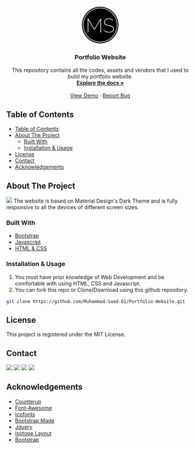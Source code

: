 <!-- PROJECT LOGO -->
<br />
<p align="center">
  <a href="https://github.com/Muhammad-Saad-01/Portfolio-Website">
    <img src="/assets/img/favicon.png" alt="Logo" width="100" height="100">
  </a>

  <h3 align="center">Portfolio Website </h3>

  <p align="center">
    This repository contains all the codes, assets and vendors that I used to build my portfolio website.
    <br />
    <a href="https://github.com/Muhammad-Saad-01/Portfolio-Website"><strong>Explore the docs »</strong></a>
    <br />
    <br />
    <a href="https://muhammad-saad.me">View Demo</a>
    ·
    <a href="https://github.com/Muhammad-Saad-01/Portfolio-Website/issues">Report Bug</a>
    
  </p>
</p>

<!-- TABLE OF CONTENTS -->

## Table of Contents

-   [Table of Contents](#table-of-contents)
-   [About The Project](#about-the-project)
    -   [Built With](#built-with)
    -   [Installation & Usage](#installation--usage)
-   [License](#license)
-   [Contact](#contact)
-   [Acknowledgements](#acknowledgements)

<!-- ABOUT THE PROJECT -->

## About The Project

<img src="https://github.com/Muhammad-Saad-01/Portfolio-Website/blob/master/assets/img/Screenshot.png" >
The website is based on Material Design's Dark Theme and is fully responsive to all the devices of different screen sizes.

### Built With

-   [Bootstrap](www.getbootstrap.com)
-   [Javascript](www.javascript.com/)
-   [HTML & CSS]()

### Installation & Usage

1. You must have prior knowledge of Web Development and be comfortable with using HTML, CSS and Javascript.
2. You can fork this repo or Clone/Download using this github repository.

```sh
git clone https://github.com/Muhammad-Saad-01/Portfolio-Website.git
```

<!-- LICENSE -->

## License

This project is registered under the MIT License.

<!-- CONTACT -->

## Contact

<p >
  <a href="https://twitter.com/MuhammadSa3d01"><img src="https://img.shields.io/badge/twitter-%231FA1F1?style=flat&logo=twitter&logoColor=white"/></a>
  <a href="https://www.linkedin.com/in/muhammad-saad-01"><img src="https://img.shields.io/badge/linkedin-%230177B5?style=flat&logo=linkedin&logoColor=white"/></a>
  <a href="https://t.me/muhammadsaad01"><img src="https://img.shields.io/badge/-Telegram-0088CC?style=flat&logo=Telegram&logoColor=white"></a>
  <a href="mailto:me@muhammad-saad.me"><img src="https://img.shields.io/badge/-mail-c14438?style=flat&logo=Gmail&logoColor=white&link=mailto:me@muhammad-saad.me"></a>
</p>

## Acknowledgements

-   [Counterup]()
-   [Font-Awesome]()
-   [Icofonts]()
-   [Bootstrap Made]()
-   [Jquery]()
-   [Isotope Layout]()
-   [Bootstrap]()

<!-- MARKDOWN LINKS & IMAGES -->

[product-screenshot]: images/screenshot.png
